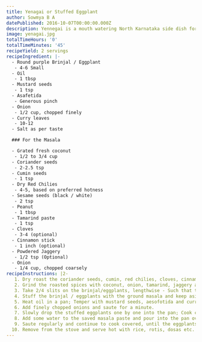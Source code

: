 ```yaml
---
title: Yenagai or Stuffed Eggplant
author: Sowmya B A
datePublished: 2016-10-07T00:00:00.000Z
description: Yennegai is a mouth watering North Karnataka side dish for rotis and rice.
image: yenagai.jpg
totalTimeHours: '0'
totalTimeMinutes: '45'
recipeYield: 2 servings
recipeIngredient: |-
  - Round purple Brinjal / Eggplant
   - 4-6 Small
  - Oil
   - 1 tbsp
  - Mustard seeds
   - 1 tsp
  - Asafetida
   - Generous pinch
  - Onion
   - 1/2 cup, chopped finely
  - Curry leaves
   - 10-12
  - Salt as per taste

  ### For the Masala

  - Grated fresh coconut
   - 1/2 to 3/4 cup
  - Coriander seeds
   - 2-2.5 tsp
  - Cumin seeds
   - 1 tsp
  - Dry Red Chilies
   - 4-5, based on preferred hotness
  - Sesame seeds (black / white)
   - 2 tsp
  - Peanut
   - 1 tbsp
  - Tamarind paste
   - 1 tsp
  - Cloves
   - 3-4 (optional)
  - Cinnamon stick
   - 1 inch (optional)
  - Powdered Jaggery
   - 1/2 tsp (Optional)
  - Onion 
   - 1/4 cup, chopped coarsely
recipeInstructions: |2-
   1. Dry roast the coriander seeds, cumin, red chilies, cloves, cinnamon, sesame and peanuts until the peanuts start popping a little; Make sure not to burn any of the spices.
   2. Grind the roasted spices with coconut, onion, tamarind, jaggery and salt; Add just enough water to make it a coarse paste; Keep aside.
   3. Take 2/4 slits on the brinjal/eggplants, lengthwise - Such that the slits form a "\+" sign on each brinjal / eggplant; Be careful while making the slits, and make sure the eggplant is in 1 piece and not quartered while slitting them; Retain the stalk of the eggplant.
   4. Stuff the brinjal / eggplants with the ground masala and keep aside; Save the remaining masala for making the gravy.
   5. Heat oil in a pan; Temper with mustard seeds, aesofotida and curry leaves.
   6. Add finely chopped onions and saute for a minute.
   7. Slowly drop the stuffed eggplants one by one into the pan; Cook covered on medium heat for 4-5 minutes; Flip the eggplants once in a while, so that they are cooked on all sides.
   8. Add some water to the saved masala paste and pour into the pan over the eggplants; Adjust ingredients according to taste'
   9. Saute regularly and continue to cook covered, until the eggplants are well cooked and soft and the gravy reaches the desired consistency.
  10. Remove from the stove and serve hot with rice, rotis, dosas etc.
---
```





